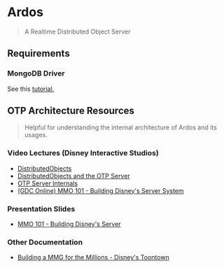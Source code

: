 # Ardos
> A Realtime Distributed Object Server

## Requirements
### MongoDB Driver

See this [tutorial.](https://www.mongodb.com/developer/products/mongodb/getting-started-mongodb-c/)

## OTP Architecture Resources
> Helpful for understanding the internal architecture of Ardos and its usages.
> 
> 
### Video Lectures (Disney Interactive Studios)
- [DistributedObjects](http://www.youtube.com/watch?v=JsgCFVpXQtQ)
- [DistributedObjects and the OTP Server](http://www.youtube.com/watch?v=r_ZP9SInPcs)
- [OTP Server Internals](http://www.youtube.com/watch?v=SzybRdxjYoA)
- [(GDC Online) MMO 101 - Building Disney's Server System](https://www.gdcvault.com/play/1013776/MMO-101-Building-Disney-s)

### Presentation Slides
- [MMO 101 - Building Disney's Server](http://twvideo01.ubm-us.net/o1/vault/gdconline10/slides/11516-MMO_101_Building_Disneys_Sever.pdf)

### Other Documentation
- [Building a MMG for the Millions - Disney's Toontown](http://dl.acm.org/citation.cfm?id=950566.950589)
